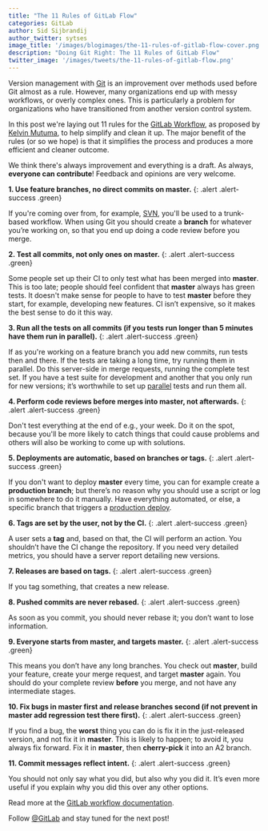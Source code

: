 ```yaml
---
title: "The 11 Rules of GitLab Flow"
categories: GitLab
author: Sid Sijbrandij
author_twitter: sytses
image_title: '/images/blogimages/the-11-rules-of-gitlab-flow-cover.png'
description: "Doing Git Right: The 11 Rules of GitLab Flow"
twitter_image: '/images/tweets/the-11-rules-of-gitlab-flow.png'
---
```


Version management with [Git] is an improvement over methods used before Git almost as a rule. However, many organizations end up with messy workflows, or overly complex ones. This is particularly a problem for organizations who have transitioned from another version control system.

In this post we're laying out 11 rules for the [GitLab Workflow][doc], as proposed by [Kelvin Mutuma][kelvin], to help simplify and clean it up. The major benefit of the rules (or so we hope) is that it simplifies the process and produces a more efficient and cleaner outcome.
 
We think there's always improvement and everything is a draft. As always, **everyone can contribute**! Feedback and opinions are very welcome.

<!-- more -->

<i class="fa fa-code-fork" aria-hidden="true"></i> **1. Use feature branches, no direct commits on master.**
{: .alert .alert-success .green}

If you're coming over from, for example, [SVN], you'll be used to a trunk-based workflow. When using Git you should create a **branch** for whatever you’re working on, so that you end up doing a code review before you merge.

<i class="fa fa-check-square-o" aria-hidden="true"></i> **2. Test all commits, not only ones on master.**
{: .alert .alert-success .green}

Some people set up their CI to only test what has been merged into **master**. This is too late; people should feel confident that **master** always has green tests. It doesn't make sense for people to have to test **master** before they start, for example, developing new features. CI isn’t expensive, so it makes the best sense to do it this way.

<i class="fa fa-flask" aria-hidden="true"></i> **3. Run all the tests on all commits (if you tests run longer than 5 minutes have them run in parallel).**
{: .alert .alert-success .green}

If as you're working on a feature branch you add new commits, run tests then and there. If the tests are taking a long time, try running them in parallel. Do this server-side in merge requests, running the complete test set. If you have a test suite for development and another that you only run for new versions; it’s worthwhile to set up [parallel] tests and run them all.

<i class="fa fa-code" aria-hidden="true"></i> **4. Perform code reviews before merges into master, not afterwards.**
{: .alert .alert-success .green}

Don't test everything at the end of e.g., your week. Do it on the spot, because you'll be more likely to catch things that could cause problems and others will also be working to come up with solutions.

<i class="fa fa-terminal" aria-hidden="true"></i> **5. Deployments are automatic, based on branches or tags.**
{: .alert .alert-success .green}

If you don't want to deploy **master** every time, you can for example create a **production branch**; but there’s no reason why you should use a script or log in somewhere to do it manually. Have everything automated, or else, a specific branch that triggers a [production deploy][environment].

<i class="fa fa-tags" aria-hidden="true"></i> **6. Tags are set by the user, not by the CI.**
{: .alert .alert-success .green}

A user sets a **tag** and, based on that, the CI will perform an action. You shouldn’t have the CI change the repository. If you need very detailed metrics, you should have a server report detailing new versions.

<i class="fa fa-cloud-upload" aria-hidden="true"></i> **7. Releases are based on tags.**
{: .alert .alert-success .green}

If you tag something, that creates a new release.

<i class="fa fa-eye-slash" aria-hidden="true"></i> **8. Pushed commits are never rebased.**
{: .alert .alert-success .green}

As soon as you commit, you should never rebase it; you don’t want to lose information. 

<i class="fa fa-folder-open-o" aria-hidden="true"></i> **9. Everyone starts from master, and targets master.**
{: .alert .alert-success .green}

This means you don’t have any long branches. You check out **master**, build your feature, create your merge request, and target **master** again. You should do your complete review **before** you merge, and not have any intermediate stages.

<i class="fa fa-bug" aria-hidden="true"></i> **10. Fix bugs in master first and release branches second (if not prevent in master add regression test there first).**
{: .alert .alert-success .green}

If you find a bug, the **worst** thing you can do is fix it in the just-released version, and not fix it in **master**. This is likely to happen; to avoid it, you always fix forward. Fix it in **master**, then **cherry-pick** it into an A2 branch. 

<i class="fa fa-pencil-square-o" aria-hidden="true"></i> **11. Commit messages reflect intent.**
{: .alert .alert-success .green}
 
You should not only say what you did, but also why you did it. It’s even more useful if you explain why you did this over any other options.

Read more at the [GitLab workflow documentation][doc].

Follow [@GitLab] and stay tuned for the next post!

<!-- identifiers -->

[@GitLab]: https://twitter.com/gitlab
[ce]: /images/blogimages/gitlab-ce-network.png
[doc]: http://doc.gitlab.com/ee/workflow/gitlab_flow.html
[environment]: http://docs.gitlab.com/ee/ci/yaml/README.html#environment
[git]: https://git-scm.com/
[kelvin]: https://gitlab.com/u/kelvinmutuma
[parallel]: http://docs.gitlab.com/ee/ci/yaml/README.html#stages
[svn]: https://en.wikipedia.org/wiki/Apache_Subversion

<style>
.green {
  color: rgb(60,118,61) !important;
}
.green i {
  color: rgb(226,67,41) !important;
}
</style>
